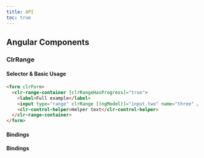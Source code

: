 ```yaml
---
title: API
toc: true
---
```


## Angular Components

### ClrRange

#### Selector & Basic Usage

<DocDemo toggle="false">

```html
<form clrForm>
  <clr-range-container [clrRangeHasProgress]="true">
    <label>Full example</label>
    <input type="range" clrRange [(ngModel)]="input.two" name="three" />
    <clr-control-helper>Helper text</clr-control-helper>
  </clr-range-container>
</form>
```

</DocDemo>

#### Bindings

#### Bindings

<DocComponentApi component="ClrRange" item="bindings" />
<DocComponentApi component="ClrFormCommon" item="bindings" />
